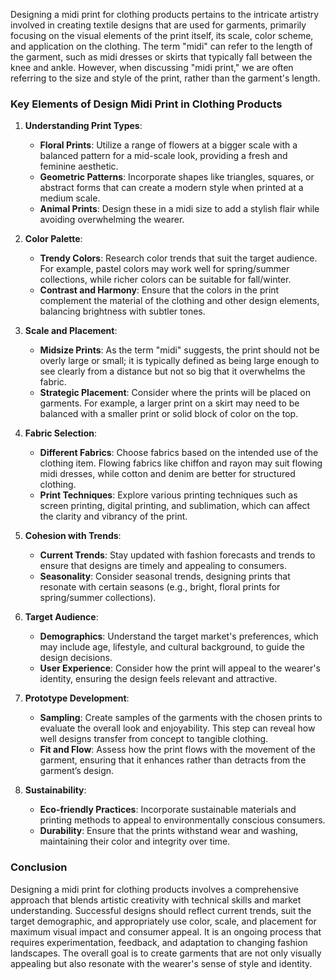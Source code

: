 Designing a midi print for clothing products pertains to the intricate artistry involved in creating textile designs that are used for garments, primarily focusing on the visual elements of the print itself, its scale, color scheme, and application on the clothing. The term "midi" can refer to the length of the garment, such as midi dresses or skirts that typically fall between the knee and ankle. However, when discussing "midi print," we are often referring to the size and style of the print, rather than the garment's length.

### Key Elements of Design Midi Print in Clothing Products

1. **Understanding Print Types**:
   - **Floral Prints**: Utilize a range of flowers at a bigger scale with a balanced pattern for a mid-scale look, providing a fresh and feminine aesthetic.
   - **Geometric Patterns**: Incorporate shapes like triangles, squares, or abstract forms that can create a modern style when printed at a medium scale.
   - **Animal Prints**: Design these in a midi size to add a stylish flair while avoiding overwhelming the wearer.

2. **Color Palette**:
   - **Trendy Colors**: Research color trends that suit the target audience. For example, pastel colors may work well for spring/summer collections, while richer colors can be suitable for fall/winter.
   - **Contrast and Harmony**: Ensure that the colors in the print complement the material of the clothing and other design elements, balancing brightness with subtler tones.

3. **Scale and Placement**:
   - **Midsize Prints**: As the term "midi" suggests, the print should not be overly large or small; it is typically defined as being large enough to see clearly from a distance but not so big that it overwhelms the fabric.
   - **Strategic Placement**: Consider where the prints will be placed on garments. For example, a larger print on a skirt may need to be balanced with a smaller print or solid block of color on the top.

4. **Fabric Selection**:
   - **Different Fabrics**: Choose fabrics based on the intended use of the clothing item. Flowing fabrics like chiffon and rayon may suit flowing midi dresses, while cotton and denim are better for structured clothing.
   - **Print Techniques**: Explore various printing techniques such as screen printing, digital printing, and sublimation, which can affect the clarity and vibrancy of the print.

5. **Cohesion with Trends**:
   - **Current Trends**: Stay updated with fashion forecasts and trends to ensure that designs are timely and appealing to consumers.
   - **Seasonality**: Consider seasonal trends, designing prints that resonate with certain seasons (e.g., bright, floral prints for spring/summer collections).

6. **Target Audience**:
   - **Demographics**: Understand the target market's preferences, which may include age, lifestyle, and cultural background, to guide the design decisions.
   - **User Experience**: Consider how the print will appeal to the wearer's identity, ensuring the design feels relevant and attractive.

7. **Prototype Development**:
   - **Sampling**: Create samples of the garments with the chosen prints to evaluate the overall look and enjoyability. This step can reveal how well designs transfer from concept to tangible clothing.
   - **Fit and Flow**: Assess how the print flows with the movement of the garment, ensuring that it enhances rather than detracts from the garment’s design.

8. **Sustainability**:
   - **Eco-friendly Practices**: Incorporate sustainable materials and printing methods to appeal to environmentally conscious consumers.
   - **Durability**: Ensure that the prints withstand wear and washing, maintaining their color and integrity over time.

### Conclusion

Designing a midi print for clothing products involves a comprehensive approach that blends artistic creativity with technical skills and market understanding. Successful designs should reflect current trends, suit the target demographic, and appropriately use color, scale, and placement for maximum visual impact and consumer appeal. It is an ongoing process that requires experimentation, feedback, and adaptation to changing fashion landscapes. The overall goal is to create garments that are not only visually appealing but also resonate with the wearer's sense of style and identity.
